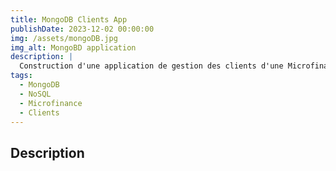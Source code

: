 ```yaml
---
title: MongoDB Clients App
publishDate: 2023-12-02 00:00:00
img: /assets/mongoDB.jpg
img_alt: MongoBD application
description: |
  Construction d'une application de gestion des clients d'une Microfinance avec MongoDB une logiciel de gestion des bases de données NoSQL (Not Only SQL). 
tags:
  - MongoDB
  - NoSQL
  - Microfinance
  - Clients
---
```


## Description 

